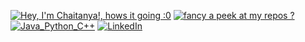 [![Hey, I'm Chaitanya!, hows it going :0](https://pimp-my-readme.webapp.io/pimp-my-readme/wavy-banner?subtitle=hows%20it%20going%20%3A0&title=Hey%2C%20I%27m%20Chaitanya%21)](https://pimp-my-readme.webapp.io)
[![fancy a peek at my repos ?](https://pimp-my-readme.webapp.io/pimp-my-readme/sliding-text?emojis=1f39f-fe0f&text=fancy%2520a%2520peek%2520at%2520my%2520repos%2520%253F)](https://pimp-my-readme.webapp.io)
[![Java_Python_C++](https://pimp-my-readme.webapp.io/pimp-my-readme/technology?technology=Java_Python_C%2B%2B)](https://pimp-my-readme.webapp.io)
[![LinkedIn](https://pimp-my-readme.webapp.io/pimp-my-readme/social-media?social=LinkedIn)](https://www.linkedin.com/in/chaitanyajoshix/)
